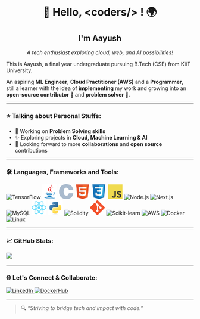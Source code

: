 <h1 align="center">👋 Hello, &lt;coders/&gt; ! 🌍</h1>

<h2 align="center">I'm Aayush</h2>

<p align="center">
  <i>A tech enthusiast exploring cloud, web, and AI possibilities!</i>
</p>

This is Aayush, a final year undergraduate pursuing B.Tech (CSE) from KiiT University.

An aspiring <b>ML Engineer</b>, <b>Cloud Practitioner (AWS)</b> and a <b>Programmer</b>,  
still a learner with the idea of <b>implementing</b> my work and growing into an <b>open-source contributor 🚀</b> and <b>problem solver 🧠</b>.

---

### ⭐ Talking about Personal Stuffs:

- 🌴 Working on **Problem Solving skills**
- ✨ Exploring projects in **Cloud, Machine Learning & AI**
- 🌟 Looking forward to more **collaborations** and **open source** contributions

---

### 🛠️ Languages, Frameworks and Tools:

<p align="left">
  <img src="https://cdn.jsdelivr.net/gh/devicons/devicon/icons/tensorflow/tensorflow-original.svg" alt="TensorFlow" width="40" height="40"/>
  <img src="https://raw.githubusercontent.com/devicons/devicon/master/icons/java/java-original.svg" alt="Java" width="40" height="40"/>
  <img src="https://raw.githubusercontent.com/devicons/devicon/master/icons/c/c-original.svg" alt="C" width="40" height="40"/>
  <img src="https://raw.githubusercontent.com/devicons/devicon/master/icons/html5/html5-original.svg" alt="HTML5" width="40" height="40"/>
  <img src="https://raw.githubusercontent.com/devicons/devicon/master/icons/css3/css3-original.svg" alt="CSS3" width="40" height="40"/>
  <img src="https://raw.githubusercontent.com/devicons/devicon/master/icons/javascript/javascript-original.svg" alt="JavaScript" width="40" height="40"/>
  <img src="https://cdn.jsdelivr.net/gh/devicons/devicon/icons/nodejs/nodejs-original.svg" alt="Node.js" width="40" height="40"/>
  <img src="https://cdn.jsdelivr.net/gh/devicons/devicon/icons/nextjs/nextjs-original.svg" alt="Next.js" width="40" height="40"/>
  <img src="https://cdn.jsdelivr.net/gh/devicons/devicon/icons/mysql/mysql-original.svg" alt="MySQL" width="40" height="40"/>
  <img src="https://raw.githubusercontent.com/devicons/devicon/master/icons/react/react-original.svg" alt="React" width="40" height="40"/>
  <img src="https://raw.githubusercontent.com/devicons/devicon/master/icons/python/python-original.svg" alt="Python" width="40" height="40"/>
  <img src="https://cdn.jsdelivr.net/gh/devicons/devicon/icons/solidity/solidity-original.svg" alt="Solidity" width="40" height="40"/>
  <img src="https://raw.githubusercontent.com/devicons/devicon/master/icons/git/git-original.svg" alt="Git" width="40" height="40"/>
  <img src="https://scikit-learn.org/stable/_static/scikit-learn-logo-small.png" alt="Scikit-learn" width="40" height="40"/>
  <img src="https://a0.awsstatic.com/libra-css/images/logos/aws_logo_smile_1200x630.png" alt="AWS" width="80"/>
  <img src="https://cdn.jsdelivr.net/gh/devicons/devicon/icons/docker/docker-original.svg" alt="Docker" width="40" height="40"/> 
  <img src="https://cdn.jsdelivr.net/gh/devicons/devicon/icons/linux/linux-original.svg" alt="Linux" width="40" height="40"/> </p>
</p>

---

### 📈 GitHub Stats:

  ![](https://github-readme-stats.vercel.app/api/top-langs/?username=Warriormanx&theme=radical&hide_border=true&include_all_commits=false&count_private=false&layout=compact)
  

---

### 🌐 Let's Connect & Collaborate:

 <a href="https://linkedin.com/in/aayush-raj-906562251/" target="_blank">
  <img src="https://cdn.jsdelivr.net/gh/devicons/devicon/icons/linkedin/linkedin-original.svg" alt="LinkedIn" width="40" height="40"/>
</a>


<a href="https://hub.docker.com/u/warriormanx" target="_blank">
  <img src="https://cdn.jsdelivr.net/gh/devicons/devicon/icons/docker/docker-original.svg" alt="DockerHub" width="40" height="40"/>
</a>


---

> 🔍 _“Striving to bridge tech and impact with code.”_

